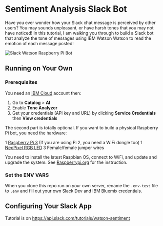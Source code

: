 # Sentiment Analysis Slack Bot

Have you ever wonder how your Slack chat message is perceived by other users? You may sounds unpleasant, or have harsh tones that you may not have noticed! In this tutorial, I am walking you through to build a Slack bot that analyze the tone of messages using IBM Watson Watson to read the emotion of each message posted!

![Slack Watson Raspberry Pi Bot](https://github.com/girliemac/slack-sentiment/blob/master/pi-bot.gif?raw=true)

## Running on Your Own

### Prerequisites

You need an [IBM Cloud](cloud.ibm.com) account then: 
1. Go to **Catalog** > **AI** 
2. Enable **Tone Analyzer**
3. Get your credentials (API key and URL) by clicking **Service Credentials** then **View credentials**

The second part is totally optional. If you want to build a physical Raspberry Pi bot, you need the hardware:

1 [Raspberry Pi 3](https://www.amazon.com/gp/product/B01CD5VC92/ref=as_li_qf_sp_asin_il_tl?ie=UTF8&tag=gm063-20&camp=1789&creative=9325&linkCode=as2&creativeASIN=B01CD5VC92&linkId=f0ff0b9febc994dd00afe62faade7ce8) (If you are using Pi 2, you need a WiFi dongle too)
1 [NeoPixel RGB LED](https://www.adafruit.com/products/1734)
3 Female/female jumper wires

You need to install the latest Raspbian OS, connect to WiFi, and update and upgrade the system. See [Raspberrypi.org](https://www.amazon.com/gp/product/B01CD5VC92/ref=as_li_qf_sp_asin_il_tl?ie=UTF8&tag=gm063-20&camp=1789&creative=9325&linkCode=as2&creativeASIN=B01CD5VC92&linkId=f0ff0b9febc994dd00afe62faade7ce8) for the instruction.

### Set the ENV VARS

When you clone this repo run on your own server, rename the `.env-test` file to `.env` and fill out your own Slack Dev and IBM Bluemix credentials.

## Configuring Your Slack App

Tutorial is on https://api.slack.com/tutorials/watson-sentiment
